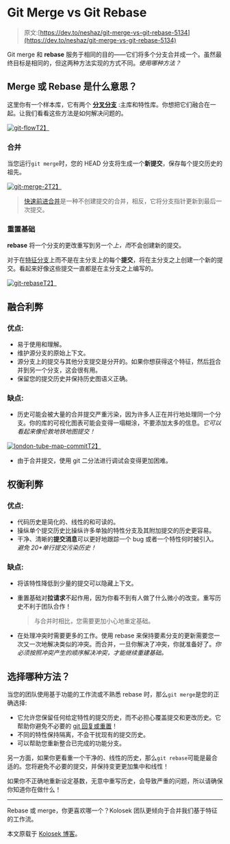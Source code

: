 # Git Merge vs Git Rebase

> 原文:[https://dev.to/neshaz/git-merge-vs-git-rebase-5134](https://dev.to/neshaz/git-merge-vs-git-rebase-5134)

Git merge 和 **rebase** 服务于相同的目的——它们将多个分支合并成一个。虽然最终目标是相同的，但这两种方法实现的方式不同。*使用哪种方法？*

## Merge 或 Rebase 是什么意思？

这里你有一个样本库，它有两个 **[分叉分支](https://kolosek.com/git-branches/)** :主库和特性库。你想把它们融合在一起。让我们看看这些方法是如何解决问题的。

[![git-flow](../Images/66914fcc0518af5af9196a5e40f3c55e.png)T2】](https://res.cloudinary.com/practicaldev/image/fetch/s--YZi2YwdW--/c_limit%2Cf_auto%2Cfl_progressive%2Cq_auto%2Cw_880/https://storage.kraken.io/kk8yWPxzXVfBD3654oMN/fc73a41ce658a6a566e2a54d60534ade/git-flow.png)

### [](#merging)合并

当您运行`git merge`时，您的 HEAD 分支将生成一个**新提交**，保存每个提交历史的祖先。

[![git-merge-2](../Images/b07fdfe3e7d6cb7ebb760534c501e5fc.png)T2】](https://res.cloudinary.com/practicaldev/image/fetch/s--Q2Loe7Tq--/c_limit%2Cf_auto%2Cfl_progressive%2Cq_auto%2Cw_880/https://storage.kraken.io/kk8yWPxzXVfBD3654oMN/673b91456bdc6fd454c5ad203f825568/git-merge-2.png)

> [快速前进合并](https://kolosek.com/git-merge/#fastforwardmerge)是一种不创建提交的合并，相反，它将分支指针更新到最后一次提交。

### [](#rebasing)重置基础

**rebase** 将一个分支的更改重写到另一个*上，而*不会创建新的提交。

对于在[特征分支](https://kolosek.com/git-branches/)上而不是在主分支上的每个**提交**，将在主分支之上创建一个新的提交。看起来好像这些提交一直都是在主分支之上编写的。

[![git-rebase](../Images/175bda67fe65374f64cb19a7986172f3.png)T2】](https://res.cloudinary.com/practicaldev/image/fetch/s--0tOmcThs--/c_limit%2Cf_auto%2Cfl_progressive%2Cq_auto%2Cw_880/https://storage.kraken.io/kk8yWPxzXVfBD3654oMN/5ade4f7276bc6ad18dad4b6078950ac9/git-rebase.png)

## [](#merging-pros-and-cons)融合利弊

### [](#pros)优点:

*   易于使用和理解。
*   维护源分支的原始上下文。
*   源分支上的提交与其他分支提交是分开的。如果你想获得这个特征，然后[将](https://kolosek.com/git-merge/)合并到另一个分支，这会很有用。
*   保留您的提交历史并保持历史图语义正确。

### [](#cons)缺点:

*   历史可能会被大量的合并提交严重污染，因为许多人正在并行地处理同一个分支。你的库的可视化图表可能会变得一塌糊涂，不要添加太多的信息。*它可以看起来像伦敦地铁地图提交！*

[![london-tube-map-commit](../Images/16afb651f76b4e66e6e9c7b417284a19.png)T2】](https://res.cloudinary.com/practicaldev/image/fetch/s--wrAFvKMC--/c_limit%2Cf_auto%2Cfl_progressive%2Cq_auto%2Cw_880/https://storage.kraken.io/kk8yWPxzXVfBD3654oMN/c8b97f4dbb5f7d49fc3eb3624eafff79/london-tube-map-commit.png)

*   由于合并提交，使用 git 二分法进行调试会变得更加困难。

## [](#rebasing-pros-and-cons)权衡利弊

### [](#pros)优点:

*   代码历史是简化的、线性的和可读的。
*   操纵单个提交历史比操纵许多单独的特性分支及其附加提交的历史更容易。
*   干净、清晰的**提交消息**可以更好地跟踪一个 bug 或者一个特性何时被引入。*避免 20+单行提交污染历史！*

### [](#cons)缺点:

*   将该特性降低到少量的提交可以隐藏上下文。
*   重置基础对**拉请求**不起作用，因为你看不到有人做了什么微小的改变。重写历史不利于团队合作！

    > 与合并时相比，您需要更加小心地重定基础。

*   在处理冲突时需要更多的工作。使用 rebase 来保持要素分支的更新需要您一次又一次地解决类似的冲突。而合并，一旦你解决了冲突，你就准备好了。*你必须按照冲突产生的顺序解决冲突，才能继续重建基础。*

## [](#which-method-to-choose)选择哪种方法？

当您的团队使用基于功能的工作流或不熟悉 rebase 时，那么`git merge`是您的正确选择:

*   它允许您保留任何给定特性的提交历史，而不必担心覆盖提交和更改历史。它帮助你避免不必要的 [git 回复或重置](https://kolosek.com/git-reset-revert-and-checkout/)！
*   不同的特性保持隔离，不会干扰现有的提交历史。
*   可以帮助您重新整合已完成的功能分支。

另一方面，如果你更看重一个干净的、线性的历史，那么`git rebase`可能是最合适的。您将避免不必要的提交，并保持变更更加集中和线性！

如果你不正确地重新设定基数，无意中重写历史，会导致严重的问题，所以请确保你知道你在做什么！

* * *

Rebase 或 merge，你更喜欢哪一个？Kolosek 团队更倾向于合并我们基于特征的工作流。

本文原载于 [Kolosek 博客](https://kolosek.com/git-merge-vs-rebase/?utm_source=dvt)。